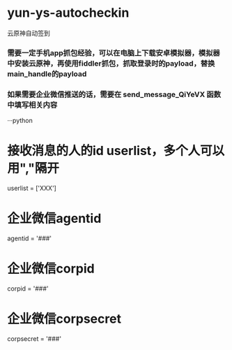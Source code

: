 # yun-ys-autocheckin
云原神自动签到
### 需要一定手机app抓包经验，可以在电脑上下载安卓模拟器，模拟器中安装云原神，再使用fiddler抓包，抓取登录时的payload，替换main_handle的payload
### 如果需要企业微信推送的话，需要在 send_message_QiYeVX 函数中填写相关内容
···python
# 接收消息的人的id userlist，多个人可以用","隔开
userlist = ['XXX']
# 企业微信agentid
agentid = '###'
# 企业微信corpid
corpid = '###'
# 企业微信corpsecret
corpsecret = '###'
```
